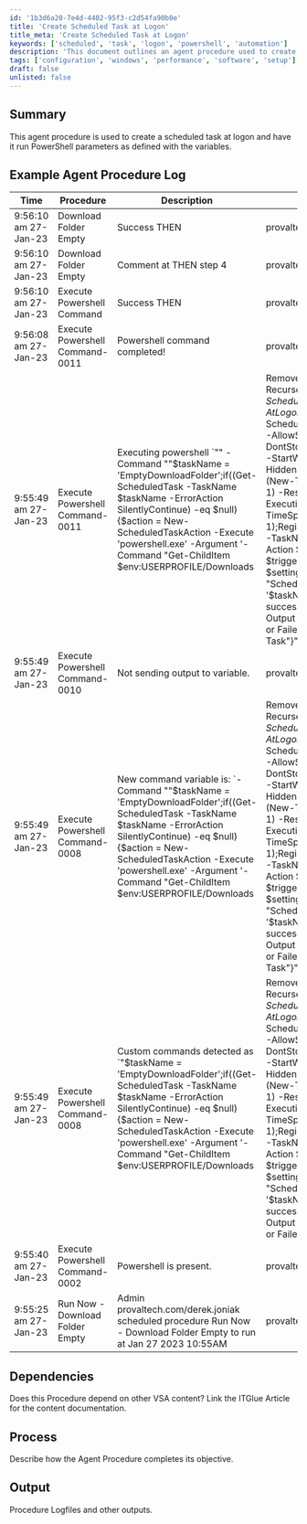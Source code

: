 ```yaml
---
id: '1b3d6a20-7e4d-4402-95f3-c2d54fa90b0e'
title: 'Create Scheduled Task at Logon'
title_meta: 'Create Scheduled Task at Logon'
keywords: ['scheduled', 'task', 'logon', 'powershell', 'automation']
description: 'This document outlines an agent procedure used to create a scheduled task that runs PowerShell commands at user logon. It provides a detailed example of the procedure log, dependencies, and the process involved in executing the task.'
tags: ['configuration', 'windows', 'performance', 'software', 'setup']
draft: false
unlisted: false
---
```

## Summary

This agent procedure is used to create a scheduled task at logon and have it run PowerShell parameters as defined with the variables.

## Example Agent Procedure Log

| Time                      | Procedure                    | Description                                                                                                                 | Admin                          |
|---------------------------|------------------------------|-----------------------------------------------------------------------------------------------------------------------------|--------------------------------|
| 9:56:10 am 27-Jan-23      | Download Folder Empty         | Success THEN                                                                                                              | provaltech.com/derek.joniak    |
| 9:56:10 am 27-Jan-23      | Download Folder Empty         | Comment at THEN step 4                                                                                                   | provaltech.com/derek.joniak    |
| 9:56:10 am 27-Jan-23      | Execute Powershell Command    | Success THEN                                                                                                              | provaltech.com/derek.joniak    |
| 9:56:08 am 27-Jan-23      | Execute Powershell Command-0011| Powershell command completed!                                                                                             | provaltech.com/derek.joniak    |
| 9:55:49 am 27-Jan-23      | Execute Powershell Command-0011| Executing powershell `"" -Command ""$taskName = 'EmptyDownloadFolder';if((Get-ScheduledTask -TaskName $taskName -ErrorAction SilentlyContinue) -eq $null){$action = New-ScheduledTaskAction -Execute 'powershell.exe' -Argument '-Command "Get-ChildItem $env:USERPROFILE/Downloads | Remove-Item -Recurse"';$trigger = New-ScheduledTaskTrigger -AtLogon;$settings = New-ScheduledTaskSettingsSet -AllowStartIfOnBatteries -DontStopIfGoingOnBatteries -StartWhenAvailable -Hidden -RestartInterval (New-TimeSpan -Minutes 1) -RestartCount 3 -ExecutionTimeLimit (New-TimeSpan -Hours 1);Register-ScheduledTask -TaskName $taskName -Action $action -Trigger $trigger -Settings $settings;Write-Output "Scheduled task '$taskName' created successfully"}else{Write-Output "Task Already Exists or Failed To Create Task"}""` | provaltech.com/derek.joniak    |
| 9:55:49 am 27-Jan-23      | Execute Powershell Command-0010| Not sending output to variable.                                                                                           | provaltech.com/derek.joniak    |
| 9:55:49 am 27-Jan-23      | Execute Powershell Command-0008| New command variable is: `-Command ""$taskName = 'EmptyDownloadFolder';if((Get-ScheduledTask -TaskName $taskName -ErrorAction SilentlyContinue) -eq $null){$action = New-ScheduledTaskAction -Execute 'powershell.exe' -Argument '-Command "Get-ChildItem $env:USERPROFILE/Downloads | Remove-Item -Recurse"';$trigger = New-ScheduledTaskTrigger -AtLogon;$settings = New-ScheduledTaskSettingsSet -AllowStartIfOnBatteries -DontStopIfGoingOnBatteries -StartWhenAvailable -Hidden -RestartInterval (New-TimeSpan -Minutes 1) -RestartCount 3 -ExecutionTimeLimit (New-TimeSpan -Hours 1);Register-ScheduledTask -TaskName $taskName -Action $action -Trigger $trigger -Settings $settings;Write-Output "Scheduled task '$taskName' created successfully"}else{Write-Output "Task Already Exists or Failed To Create Task"}""` | provaltech.com/derek.joniak    |
| 9:55:49 am 27-Jan-23      | Execute Powershell Command-0008| Custom commands detected as `"$taskName = 'EmptyDownloadFolder';if((Get-ScheduledTask -TaskName $taskName -ErrorAction SilentlyContinue) -eq $null){$action = New-ScheduledTaskAction -Execute 'powershell.exe' -Argument '-Command "Get-ChildItem $env:USERPROFILE/Downloads | Remove-Item -Recurse"';$trigger = New-ScheduledTaskTrigger -AtLogon;$settings = New-ScheduledTaskSettingsSet -AllowStartIfOnBatteries -DontStopIfGoingOnBatteries -StartWhenAvailable -Hidden -RestartInterval (New-TimeSpan -Minutes 1) -RestartCount 3 -ExecutionTimeLimit (New-TimeSpan -Hours 1);Register-ScheduledTask -TaskName $taskName -Action $action -Trigger $trigger -Settings $settings;Write-Output "Scheduled task '$taskName' created successfully"}else{Write-Output "Task Already Exists or Failed To Create Task"}"` | provaltech.com/derek.joniak    |
| 9:55:40 am 27-Jan-23      | Execute Powershell Command-0002| Powershell is present.                                                                                                   | provaltech.com/derek.joniak    |
| 9:55:25 am 27-Jan-23      | Run Now - Download Folder Empty| Admin provaltech.com/derek.joniak scheduled procedure Run Now - Download Folder Empty to run at Jan 27 2023 10:55AM | provaltech.com/derek.joniak    |

## Dependencies

Does this Procedure depend on other VSA content? Link the ITGlue Article for the content documentation.

## Process

Describe how the Agent Procedure completes its objective.

## Output

Procedure Logfiles and other outputs.






